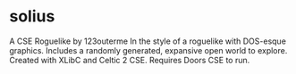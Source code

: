 # solius
A CSE Roguelike by 123outerme
In the style of a roguelike with DOS-esque graphics. Includes a randomly generated, expansive open world to explore.
Created with XLibC and Celtic 2 CSE. Requires Doors CSE to run.
